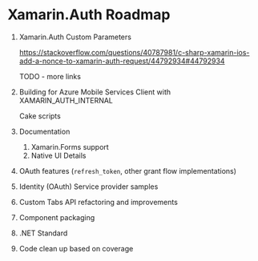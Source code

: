 # Xamarin.Auth Roadmap 

1.	Xamarin.Auth Custom Parameters		

	https://stackoverflow.com/questions/40787981/c-sharp-xamarin-ios-add-a-nonce-to-xamarin-auth-request/44792934#44792934

	TODO -  more links
	
2.	Building for Azure Mobile Services Client with XAMARIN_AUTH_INTERNAL

	Cake scripts 
	
3.	Documentation

	1.	Xamarin.Forms support 
	2.	Native UI Details	
	
4.	OAuth features (`refresh_token`, other grant flow implementations)

5.	Identity (OAuth) Service provider samples

6.	Custom Tabs API refactoring and improvements	
	
7.	Component packaging		

8.	.NET Standard

9.	Code clean up based on coverage
